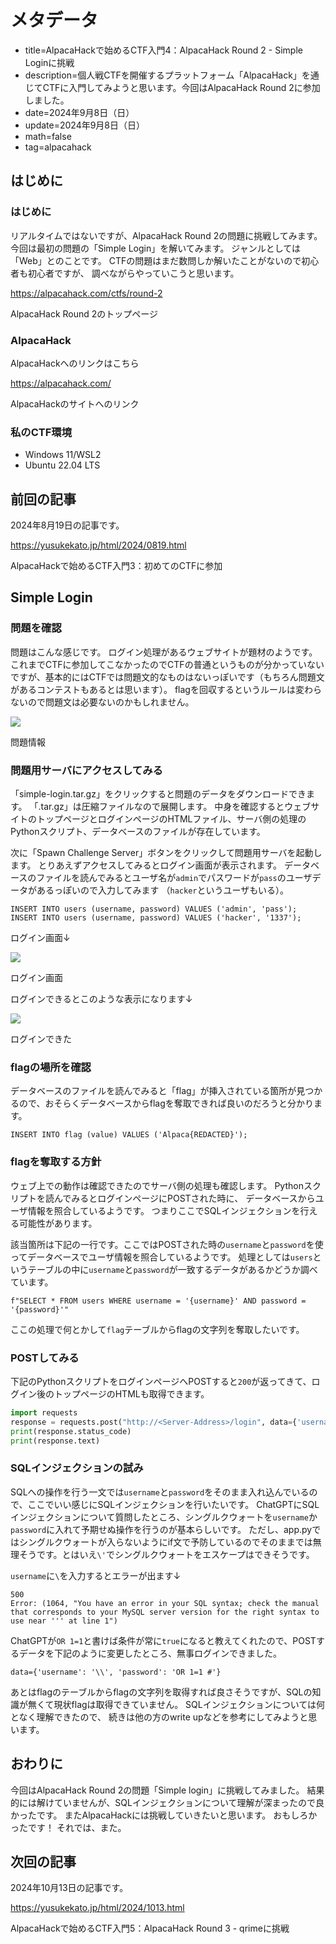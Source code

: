 # メタデータ
- title=AlpacaHackで始めるCTF入門4：AlpacaHack Round 2 - Simple Loginに挑戦
- description=個人戦CTFを開催するプラットフォーム「AlpacaHack」を通じてCTFに入門してみようと思います。今回はAlpacaHack Round 2に参加しました。
- date=2024年9月8日（日）
- update=2024年9月8日（日）
- math=false
- tag=alpacahack

## はじめに

### はじめに
リアルタイムではないですが、AlpacaHack Round 2の問題に挑戦してみます。
今回は最初の問題の「Simple Login」を解いてみます。
ジャンルとしては「Web」とのことです。
CTFの問題はまだ数問しか解いたことがないので初心者も初心者ですが、
調べながらやっていこうと思います。

https://alpacahack.com/ctfs/round-2

AlpacaHack Round 2のトップページ

### AlpacaHack
AlpacaHackへのリンクはこちら

https://alpacahack.com/

AlpacaHackのサイトへのリンク

### 私のCTF環境
- Windows 11/WSL2
- Ubuntu 22.04 LTS

## 前回の記事
2024年8月19日の記事です。

https://yusukekato.jp/html/2024/0819.html

AlpacaHackで始めるCTF入門3：初めてのCTFに参加

## Simple Login

### 問題を確認
問題はこんな感じです。
ログイン処理があるウェブサイトが題材のようです。
これまでCTFに参加してこなかったのでCTFの普通というものが分かっていないですが、基本的にはCTFでは問題文的なものはないっぽいです（もちろん問題文があるコンテストもあるとは思います）。
flagを回収するというルールは変わらないので問題文は必要ないのかもしれません。

![](../../images/2024/20240908_1.jpg)

問題情報

### 問題用サーバにアクセスしてみる

「simple-login.tar.gz」をクリックすると問題のデータをダウンロードできます。
「.tar.gz」は圧縮ファイルなので展開します。
中身を確認するとウェブサイトのトップページとログインページのHTMLファイル、サーバ側の処理のPythonスクリプト、データベースのファイルが存在しています。

次に「Spawn Challenge Server」ボタンをクリックして問題用サーバを起動します。
とりあえずアクセスしてみるとログイン画面が表示されます。
データベースのファイルを読んでみるとユーザ名が`admin`でパスワードが`pass`のユーザデータがあるっぽいので入力してみます
（`hacker`というユーザもいる）。

```
INSERT INTO users (username, password) VALUES ('admin', 'pass');
INSERT INTO users (username, password) VALUES ('hacker', '1337');
```

ログイン画面↓

![](../../images/2024/20240908_2.jpg)

ログイン画面

ログインできるとこのような表示になります↓

![](../../images/2024/20240908_3.jpg)

ログインできた

### flagの場所を確認
データベースのファイルを読んでみると「flag」が挿入されている箇所が見つかるので、おそらくデータベースからflagを奪取できれば良いのだろうと分かります。

```
INSERT INTO flag (value) VALUES ('Alpaca{REDACTED}');
```

### flagを奪取する方針
ウェブ上での動作は確認できたのでサーバ側の処理も確認します。
Pythonスクリプトを読んでみるとログインページにPOSTされた時に、
データベースからユーザ情報を照合しているようです。
つまりここでSQLインジェクションを行える可能性があります。

該当箇所は下記の一行です。ここではPOSTされた時の`username`と`password`を使ってデータベースでユーザ情報を照合しているようです。
処理としては`users`というテーブルの中に`username`と`password`が一致するデータがあるかどうか調べています。

```
f"SELECT * FROM users WHERE username = '{username}' AND password = '{password}'"
```

ここの処理で何とかして`flag`テーブルからflagの文字列を奪取したいです。

### POSTしてみる
下記のPythonスクリプトをログインページへPOSTすると`200`が返ってきて、ログイン後のトップページのHTMLも取得できます。

```py
import requests
response = requests.post("http://<Server-Address>/login", data={'username': 'admin', 'password': 'pass'})
print(response.status_code)
print(response.text)
```

### SQLインジェクションの試み
SQLへの操作を行う一文では`username`と`password`をそのまま入れ込んでいるので、ここでいい感じにSQLインジェクションを行いたいです。
ChatGPTにSQLインジェクションについて質問したところ、シングルクウォートを`username`か`password`に入れて予期せぬ操作を行うのが基本らしいです。
ただし、app.pyではシングルクウォートが入らないようにif文で予防しているのでそのままでは無理そうです。とはいえ`\'`でシングルクウォートをエスケープはできそうです。

`username`に`\`を入力するとエラーが出ます↓

```
500
Error: (1064, "You have an error in your SQL syntax; check the manual that corresponds to your MySQL server version for the right syntax to use near ''' at line 1")
```

ChatGPTが`OR 1=1`と書けば条件が常に`true`になると教えてくれたので、POSTするデータを下記のように変更したところ、無事ログインできました。

```
data={'username': '\\', 'password': 'OR 1=1 #'}
```

あとはflagのテーブルからflagの文字列を取得すれば良さそうですが、SQLの知識が無くて現状flagは取得できていません。
SQLインジェクションについては何となく理解できたので、
続きは他の方のwrite upなどを参考にしてみようと思います。

## おわりに
今回はAlpacaHack Round 2の問題「Simple login」に挑戦してみました。
結果的には解けていませんが、SQLインジェクションについて理解が深まったので良かったです。
またAlpacaHackには挑戦していきたいと思います。
おもしろかったです！
それでは、また。

## 次回の記事
2024年10月13日の記事です。

https://yusukekato.jp/html/2024/1013.html

AlpacaHackで始めるCTF入門5：AlpacaHack Round 3 - qrimeに挑戦
